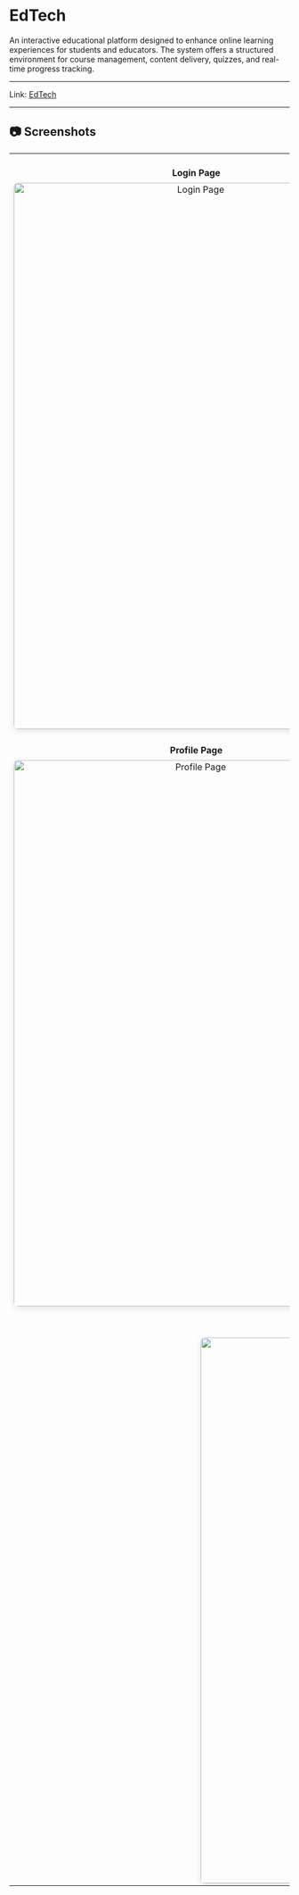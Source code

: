<!DOCTYPE html>
<html lang="en">
<head>
  <meta charset="UTF-8">

</head>
<body>

  <h1>EdTech</h1>

  <p>
    An interactive educational platform designed to enhance online learning experiences for students and educators. The system offers a structured environment for course management, content delivery, quizzes, and real-time progress tracking.
  </p>
<hr>

<p>
  <span>Link:</span>
  <span><a href="https://adityamahekar.github.io/EdTechnew/"> EdTech </a></span>
</p>
  <hr>

<h2>📷 Screenshots</h2>

<table style="width: 100%; border-spacing: 20px;">
  <tr>
    <td style="width: 50%; vertical-align: top; text-align: center;">
      <h4 style="margin-bottom: 8px;">Login Page</h4>
      <img src="https://i.postimg.cc/yWMTZd9v/p3.png" alt="Login Page" style="width: 656px; height: 978.53px; border-radius: 8px; box-shadow: 0 4px 12px rgba(0,0,0,0.1);">
    </td>
    <td style="width: 50%; vertical-align: top; text-align: center;">
      <h4 style="margin-bottom: 8px;">Blood Request Form</h4>
      <img src="https://i.postimg.cc/Xr8KmkPz/p4.png" alt="Blood Request Form" style="width: 656px; height: 978.53px; border-radius: 8px; box-shadow: 0 4px 12px rgba(0,0,0,0.1);">
    </td>
  </tr>
  <tr>
    <td style="width: 50%; vertical-align: top; text-align: center;">
      <h4 style="margin-bottom: 8px;">Profile Page</h4>
      <img src="https://i.postimg.cc/mt7yNsyR/p5.png" alt="Profile Page" style="width: 656px; height: 978.53px; border-radius: 8px; box-shadow: 0 4px 12px rgba(0,0,0,0.1);">
    </td>
    <td style="width: 50%; vertical-align: top; text-align: center;">
      <h4 style="margin-bottom: 8px;">Donor List</h4>
      <img src="https://i.postimg.cc/v4ML0N0n/p6.png" alt="Donor List" style="width: 656px; height: 978.53px; border-radius: 8px; box-shadow: 0 4px 12px rgba(0,0,0,0.1);">
    </td>
  </tr>
  <tr>
    <td colspan="2" style="text-align: center;">
      <h4 style="margin-bottom: 8px;">Dashboard</h4>
      <img src="https://i.postimg.cc/5H25VFdN/p7.png" alt="Dashboard" style="width: 656px; height: 978.53px; border-radius: 8px; box-shadow: 0 4px 12px rgba(0,0,0,0.1);">
    </td>
  </tr>
</table>


</body>
</html>
